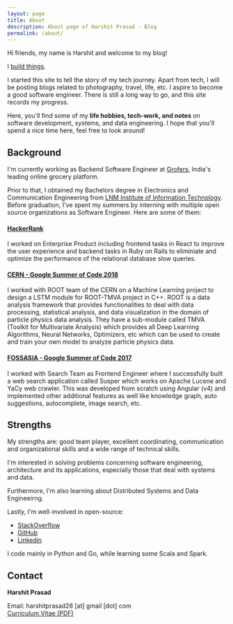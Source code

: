 ```yaml
---
layout: page
title: About
description: About page of Harshit Prasad - Blog 
permalink: /about/
---
```


Hi friends, my name is Harshit and welcome to my blog! 

I [build things](https://github.com/harshit98).

I started this site to tell the story of my tech journey. Apart from tech, I will be posting blogs
related to photography, travel, life, etc. I aspire to become a good software
engineer. There is still a long way to go, and this site records my progress.

Here, you'll find some of my **life hobbies, tech-work, and notes** on software
development, systems, and data engineering. I hope that you'll spend a nice time here, feel
free to look around! 

## Background

I'm currently working as Backend Software Engineer at [Grofers](https://grofers.com/), India's leading online grocery platform.

Prior to that, I obtained my Bachelors degree in Electronics and Communication Engineering from [LNM Institute of Information Technology](https://www.lnmiit.ac.in/). Before graduation, I've spent my summers by interning with multiple open source organizations as Software Engineer. Here are some of them:

#### [HackerRank](https://www.hackerrank.com/products)

I worked on Enterprise Product including frontend tasks in React to improve the user experience and backend tasks in Ruby on Rails to eliminiate and optimize the performance of the relational database slow queries.

#### [CERN - Google Summer of Code 2018](https://home.cern/home)

I worked with ROOT team of the CERN on a Machine Learning project to design a LSTM module for ROOT-TMVA project in C++. ROOT is a data analysis framework that provides functionalities to deal with data processing, statistical analysis, and data visualization in the domain of particle physics data analysis. They have a sub-module called TMVA (Toolkit for Multivariate Analysis) which provides all Deep Learning Algorithms, Neural Networks, Optimizers, etc which can be used to create and train your own model to analyze particle physics data.

#### [FOSSASIA - Google Summer of Code 2017](https://fossasia.org/)

I worked with Search Team as Frontend Engineer where I successfully built a web search application called Susper which works on Apache Lucene and YaCy web crawler. This was developed from scratch using Angular (v4) and implemented other additional features as well like knowledge graph, auto suggestions, autocomplete, image search, etc.

## Strengths
My strengths are: good team player, excellent coordinating, communication and organizational skills and a wide range of technical skills.

I'm interested in solving problems concerning software engineering, architecture and its applications,
especially those that deal with systems and data.

Furthermore, I'm also learning about Distributed Systems and Data Engineeirng.

Lastly, I'm well-involved in open-source:
- [StackOverflow](https://stackoverflow.com/users/7299340/harshit)
- [GitHub](https://github.com/harshit98)
- [Linkedin](https://www.linkedin.com/in/harshit-prasad/)

I code mainly in Python and Go, while learning some Scala and Spark.

## Contact

**Harshit Prasad**  

Email: harshitprasad28 [at] gmail [dot] com   
[Curriculum Vitae (PDF)](https://drive.google.com/file/d/1rgta43I6SJdhXAK6vnWuebpp5uoAAty1/view?usp=sharing)
